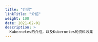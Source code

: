 ```yaml
---
title: "介绍"
linkTitle: "介绍"
weight: 100
date: 2021-02-01
description: >
  Kubernetes的介绍，以及Kubernetes的资料收集
---
```






